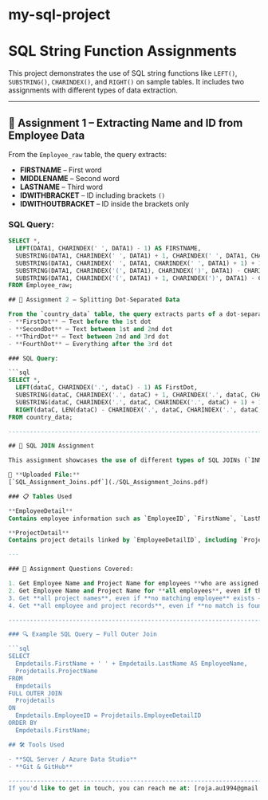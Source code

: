 # my-sql-project

# SQL String Function Assignments

This project demonstrates the use of SQL string functions like `LEFT()`, `SUBSTRING()`, `CHARINDEX()`, and `RIGHT()` on sample tables. It includes two assignments with different types of data extraction.

---

## 📘 Assignment 1 – Extracting Name and ID from Employee Data

From the `Employee_raw` table, the query extracts:
- **FIRSTNAME** – First word
- **MIDDLENAME** – Second word
- **LASTNAME** – Third word
- **IDWITHBRACKET** – ID including brackets `()`
- **IDWITHOUTBRACKET** – ID inside the brackets only

### SQL Query:

```sql
SELECT *,  
  LEFT(DATA1, CHARINDEX(' ', DATA1) - 1) AS FIRSTNAME,  
  SUBSTRING(DATA1, CHARINDEX(' ', DATA1) + 1, CHARINDEX(' ', DATA1, CHARINDEX(' ', DATA1) + 1) - CHARINDEX(' ', DATA1) - 1) AS MIDDLENAME,  
  SUBSTRING(DATA1, CHARINDEX(' ', DATA1, CHARINDEX(' ', DATA1) + 1) + 1, CHARINDEX('(', DATA1) - CHARINDEX(' ', DATA1, CHARINDEX(' ', DATA1) + 1) - 1) AS LASTNAME,  
  SUBSTRING(DATA1, CHARINDEX('(', DATA1), CHARINDEX(')', DATA1) - CHARINDEX('(', DATA1) - 1) AS IDWITHBRACKET,  
  SUBSTRING(DATA1, CHARINDEX('(', DATA1) + 1, CHARINDEX(')', DATA1) - CHARINDEX('(', DATA1) - 1) AS IDWITHOUTBRACKET  
FROM Employee_raw;

## 📘 Assignment 2 – Splitting Dot-Separated Data

From the `country_data` table, the query extracts parts of a dot-separated string:
- **FirstDot** – Text before the 1st dot
- **SecondDot** – Text between 1st and 2nd dot
- **ThirdDot** – Text between 2nd and 3rd dot
- **FourthDot** – Everything after the 3rd dot

### SQL Query:

```sql
SELECT *,  
  LEFT(dataC, CHARINDEX('.', dataC) - 1) AS FirstDot,  
  SUBSTRING(dataC, CHARINDEX('.', dataC) + 1, CHARINDEX('.', dataC, CHARINDEX('.', dataC) + 1) - CHARINDEX('.', dataC) - 1) AS SecondDot,  
  SUBSTRING(dataC, CHARINDEX('.', dataC, CHARINDEX('.', dataC) + 1) + 1, CHARINDEX('.', dataC, CHARINDEX('.', dataC, CHARINDEX('.', dataC) + 1) + 1) - CHARINDEX('.', dataC, CHARINDEX('.', dataC) + 1) - 1) AS ThirdDot,  
  RIGHT(dataC, LEN(dataC) - CHARINDEX('.', dataC, CHARINDEX('.', dataC, CHARINDEX('.', dataC) + 1) + 1)) AS FourthDot  
FROM country_data;

------------------------------------------------------------------------------------------------------

## 🔄 SQL JOIN Assignment

This assignment showcases the use of different types of SQL JOINs (`INNER`, `LEFT`, `RIGHT`, `FULL OUTER`) on two related tables: `EmployeeDetail` and `ProjectDetail`.

📄 **Uploaded File:**  
[`SQL_Assignment_Joins.pdf`](./SQL_Assignment_Joins.pdf)

### 📋 Tables Used

**EmployeeDetail**  
Contains employee information such as `EmployeeID`, `FirstName`, `LastName`, `Department`, and `Gender`.

**ProjectDetail**  
Contains project details linked by `EmployeeDetailID`, including `ProjectDetailID` and `ProjectName`.

---

### 📌 Assignment Questions Covered:

1. Get Employee Name and Project Name for employees **who are assigned to projects**, ordered by First Name – *(INNER JOIN)*  
2. Get Employee Name and Project Name for **all employees**, even if they **don't have a project** – *(LEFT JOIN)*  
3. Get **all project names**, even if **no matching employee** exists – *(RIGHT JOIN)*  
4. Get **all employee and project records**, even if **no match is found** – *(FULL OUTER JOIN)*

-----------------------------------------------------------------------------------------------------------------

### 🔍 Example SQL Query – Full Outer Join

```sql
SELECT 
  Empdetails.FirstName + ' ' + Empdetails.LastName AS EmployeeName,
  Projdetails.ProjectName
FROM 
  Empdetails
FULL OUTER JOIN 
  Projdetails
ON 
  Empdetails.EmployeeID = Projdetails.EmployeeDetailID
ORDER BY 
  Empdetails.FirstName;

## 🛠 Tools Used

- **SQL Server / Azure Data Studio**
- **Git & GitHub**

-----------------------------------------------------------------------------------------------------------------
If you'd like to get in touch, you can reach me at: [roja.au1994@gmail.com](mailto:roja.au1994@gmail.com)


